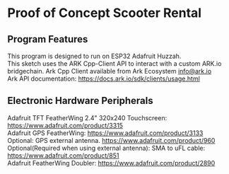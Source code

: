 # Proof of Concept Scooter Rental

## Program Features
This program is designed to run on ESP32 Adafruit Huzzah.  
This sketch uses the ARK Cpp-Client API to interact with a custom ARK.io bridgechain.
Ark Cpp Client available from Ark Ecosystem <info@ark.io>  
Ark API documentation:  https://docs.ark.io/sdk/clients/usage.html  

## Electronic Hardware Peripherals
Adafruit TFT FeatherWing 2.4" 320x240 Touchscreen:  https://www.adafruit.com/product/3315  
Adafruit GPS FeatherWing: https://www.adafruit.com/product/3133  
Optional: GPS external antenna. https://www.adafruit.com/product/960  
Optional(Required when using external antenna): SMA to uFL cable: https://www.adafruit.com/product/851   
Adafruit FeatherWing Doubler: https://www.adafruit.com/product/2890  


